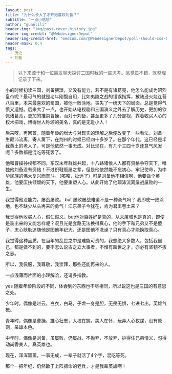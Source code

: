 ```yaml
---
layout: post
title: "为什么长大了才开始喜欢刘备？"
subtitle: "一点小感想"
author: "guanlili"
header-img: "img/post-cover-history.jpg"
header-img-credit: "@WebdesignerDepot"
header-img-credit-href: "medium.com/@WebdesignerDepot/poll-should-css-become-more-like-a-programming-language-c74eb26a4270"
header-mask: 0.4
tags:
  - 历史
  - 刘备
---
```


> 以下来源于和一位朋友聊天探讨三国时我的一些思考。感觉蛮不错，就整理记录了下来。

小的时候初读三国，刘备猥琐，又没有能力，若不是有诸葛亮，他怎么能成为昭烈皇帝呢？最可气的就是老年刚愎自用，比如夷陵之战的错误指挥，被陆逊火烧连营八百里，本来最喜欢的蜀国，被他一败涂地。丧失了一统天下的局面。总是觉得气愤又遗憾。后来大了一点，也开始从电视剧和三国演义之外去了解历史，更加的钦佩诸葛亮，更加的推崇曹操，而对于刘备，甚至更多了几分鄙视，靠着收买人心的权术把戏，博得世人称颂的美名，真的是无耻小人！

后来呀，再回首，随着年龄的增大与对现实的理解之后便改变了一些看法，刘备一生颠沛流离，寄人篱下，在荆州的时候已经四十多岁了。在那个年代，这已经是半截黄土的老人了，可是他依然一事无成。对比现在，有几个三四十岁还意气风发呢？多数都是混吃等死罢了。

他和曹操孙权都不同，东汉末年群雄并起，十八路诸侯人人都有资格争夺天下，唯独他刘备没有资格！不过织鞋贩屡之辈，但是他依然能不忘初心，牢记使命，为中华民族的伟大复兴而奋斗。（咳咳，扯远了）可是刘备他不相信啊，他要做个英雄，他要匡扶倾颓的天下，他要重塑人心。从此开始了他颠沛流离屡战屡败的一生。

我觉得他没能力，屡战屡败。 but 屡败屡战难道不是一种勇气吗？ 我即使一败涂地，也不缺少从头再来的勇气！江东弟子今犹在，肯为君王卷土来？

我觉得他收买人心，假仁假义。but他对百姓好是真的，从未屠城也是真的，即便是装出来的又能怎样呢？况且光是套路无法换得真心，他的手下和兄弟又不是傻子，忠心耿耿追随他是图他年纪大，还是图他不洗澡？只有真心才能换取真心。

我觉得这种品质，在当年的乱世之中是难能可贵的，我想绝大多数人，包括我自己，都是做不到的，要不怎么说古之立大事者，不惟有超世之才，亦必有坚韧不拔之志。

所以，我佩服，我尊敬，我崇拜，那些还能再来的人。

一点浅薄而片面的小理解哈，还请多指教。

yes 随着年龄阶段的不同，体会到的东西也不尽相同，所以说这也是三国的有意思之处。

少年时，偶像是赵云，白衣，白马，子龙一身是胆，无畏无惧，七进七出，英雄气概。

青年时，偶像是曹操，雄心壮志，大权在握，美人在怀，玩弄人心权谋，没有原则，枭雄本色。

中年时，偶像是刘备，虽屡败，仍屡战，不抛弃，不放弃，护得住兄弟情义，勾得动尚香美人，真英雄也。

现在，浑浑噩噩，一事无成，一辈子就活了4个字，混吃等死。

那个一把年纪，仍然敢于上阵搏命的老兵，才是我辈英雄啊！

